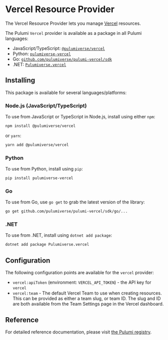 # Vercel Resource Provider

The Vercel Resource Provider lets you manage [Vercel](https://vercel.com) resources.

The Pulumi `Vercel` provider is available as a package in all Pulumi languages:

- JavaScript/TypeScript: [`@pulumiverse/vercel`](https://www.npmjs.com/package/@pulumiverse/vercel)
- Python: [`pulumiverse-vercel`](https://pypi.org/project/pulumiverse-vercel/)
- Go: [`github.com/pulumiverse/pulumi-vercel/sdk`](https://pkg.go.dev/github.com/pulumiverse/pulumi-vercel/sdk)
- .NET: [`Pulumiverse.vercel`](https://www.nuget.org/packages/Pulumiverse.vercel)

## Installing

This package is available for several languages/platforms:

### Node.js (JavaScript/TypeScript)

To use from JavaScript or TypeScript in Node.js, install using either `npm`:

```bash
npm install @pulumiverse/vercel
```

or `yarn`:

```bash
yarn add @pulumiverse/vercel
```

### Python

To use from Python, install using `pip`:

```bash
pip install pulumiverse-vercel
```

### Go

To use from Go, use `go get` to grab the latest version of the library:

```bash
go get github.com/pulumiverse/pulumi-vercel/sdk/go/...
```

### .NET

To use from .NET, install using `dotnet add package`:

```bash
dotnet add package Pulumiverse.vercel
```

## Configuration

The following configuration points are available for the `vercel` provider:

- `vercel:apiToken` (environment: `VERCEL_API_TOKEN`) - the API key for `vercel`
- `vercel:team` - The default Vercel Team to use when creating resources. This can be provided as either a team slug, or team ID. The slug and ID are both available from the Team Settings page in the Vercel dashboard.

## Reference

For detailed reference documentation, please visit [the Pulumi registry](https://www.pulumi.com/registry/packages/vercel/api-docs/).
